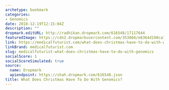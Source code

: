 ```yaml
---
archetype: bookmark
categories:
- Genomics
date: 2018-12-19T12:15:04Z
description: ""
dropmark.editURL: http://radhikan.dropmark.com/616548/17117644
featuredImage: https://cdn2.dropmarkusercontent.com/353804/e8364d198ca7fe43a8d89d044d68bcbf87ebd400e5a7e4219147774a6daec504/thumbnail/Christmas%20and%20genomics.JPG?Expires=1557430064&Signature=JaTPADDAYWq3cdiwiM00F6BcFIZL7xIevvpCcSGchYhr1Z5e6iDxSg9UjBeQeQ0JLscQZunbyuy5boLCO4qcurqqtBf9KjF-fqxmNujNs5aF4j0khRYsDtc7TgGHI9NXWqZKlTjQh91De6Z6HDEluW8okTHTByYJDoPJt8v7mV0QcehNdIVAgXP0sQQysQ78ExKuEzYvi86DGgS4vz~QlocVFczSqO6IdbzzBuEySMtGA~dJGPq4kprzLNPsRZ~ZaWQiUS4MHNOHwvuWPMoFNAEnqqpkddFJK050s5IAV8fTW4cIC8gbfjMx4qA~yIwJA6DTD1BRu2W3zavLE-TIVg__&Key-Pair-Id=APKAITQYWVEN757ZA4KQ
link: https://medicalfuturist.com/what-does-christmas-have-to-do-with-genomics
linkBrand: medicalfuturist.com
slug: medicalfuturist-what-does-christmas-have-to-do-with-genomics
socialScore: 1
socialScoreSimulated: true
source:
  name: Dropmark
  apiendpoint: https://shah.dropmark.com/616548.json
title: What Does Christmas Have To Do With Genomics?
---
```

